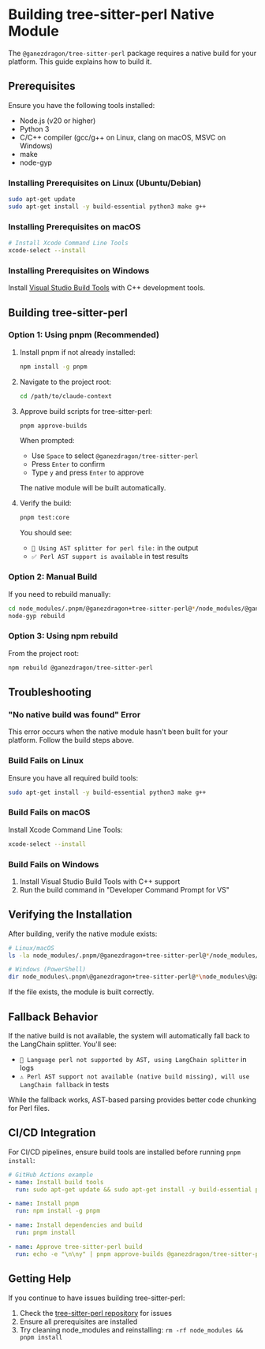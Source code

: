 # Building tree-sitter-perl Native Module

The `@ganezdragon/tree-sitter-perl` package requires a native build for your platform. This guide explains how to build it.

## Prerequisites

Ensure you have the following tools installed:
- Node.js (v20 or higher)
- Python 3
- C/C++ compiler (gcc/g++ on Linux, clang on macOS, MSVC on Windows)
- make
- node-gyp

### Installing Prerequisites on Linux (Ubuntu/Debian)

```bash
sudo apt-get update
sudo apt-get install -y build-essential python3 make g++
```

### Installing Prerequisites on macOS

```bash
# Install Xcode Command Line Tools
xcode-select --install
```

### Installing Prerequisites on Windows

Install [Visual Studio Build Tools](https://visualstudio.microsoft.com/downloads/) with C++ development tools.

## Building tree-sitter-perl

### Option 1: Using pnpm (Recommended)

1. Install pnpm if not already installed:
   ```bash
   npm install -g pnpm
   ```

2. Navigate to the project root:
   ```bash
   cd /path/to/claude-context
   ```

3. Approve build scripts for tree-sitter-perl:
   ```bash
   pnpm approve-builds
   ```
   
   When prompted:
   - Use `Space` to select `@ganezdragon/tree-sitter-perl`
   - Press `Enter` to confirm
   - Type `y` and press `Enter` to approve

   The native module will be built automatically.

4. Verify the build:
   ```bash
   pnpm test:core
   ```
   
   You should see:
   - `🌳 Using AST splitter for perl file:` in the output
   - `✅ Perl AST support is available` in test results

### Option 2: Manual Build

If you need to rebuild manually:

```bash
cd node_modules/.pnpm/@ganezdragon+tree-sitter-perl@*/node_modules/@ganezdragon/tree-sitter-perl
node-gyp rebuild
```

### Option 3: Using npm rebuild

From the project root:

```bash
npm rebuild @ganezdragon/tree-sitter-perl
```

## Troubleshooting

### "No native build was found" Error

This error occurs when the native module hasn't been built for your platform. Follow the build steps above.

### Build Fails on Linux

Ensure you have all required build tools:
```bash
sudo apt-get install -y build-essential python3 make g++
```

### Build Fails on macOS

Install Xcode Command Line Tools:
```bash
xcode-select --install
```

### Build Fails on Windows

1. Install Visual Studio Build Tools with C++ support
2. Run the build command in "Developer Command Prompt for VS"

## Verifying the Installation

After building, verify the native module exists:

```bash
# Linux/macOS
ls -la node_modules/.pnpm/@ganezdragon+tree-sitter-perl@*/node_modules/@ganezdragon/tree-sitter-perl/build/Release/tree_sitter_perl_binding.node

# Windows (PowerShell)
dir node_modules\.pnpm\@ganezdragon+tree-sitter-perl@*\node_modules\@ganezdragon\tree-sitter-perl\build\Release\tree_sitter_perl_binding.node
```

If the file exists, the module is built correctly.

## Fallback Behavior

If the native build is not available, the system will automatically fall back to the LangChain splitter. You'll see:
- `📝 Language perl not supported by AST, using LangChain splitter` in logs
- `⚠️ Perl AST support not available (native build missing), will use LangChain fallback` in tests

While the fallback works, AST-based parsing provides better code chunking for Perl files.

## CI/CD Integration

For CI/CD pipelines, ensure build tools are installed before running `pnpm install`:

```yaml
# GitHub Actions example
- name: Install build tools
  run: sudo apt-get update && sudo apt-get install -y build-essential python3

- name: Install pnpm
  run: npm install -g pnpm

- name: Install dependencies and build
  run: pnpm install

- name: Approve tree-sitter-perl build
  run: echo -e "\n\ny" | pnpm approve-builds @ganezdragon/tree-sitter-perl
```

## Getting Help

If you continue to have issues building tree-sitter-perl:
1. Check the [tree-sitter-perl repository](https://github.com/ganezdragon/tree-sitter-perl) for issues
2. Ensure all prerequisites are installed
3. Try cleaning node_modules and reinstalling: `rm -rf node_modules && pnpm install`
